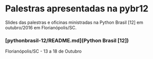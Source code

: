 # Palestras apresentadas na pybr12

Slides das palestras e oficinas ministradas na Python Brasil \[12\] em
outubro/2016 em Florianópolis/SC.

### [pythonbrasil-12/README.md](Python Brasil [12])
Florianópolis/SC - 13 a 18 de Outubro
